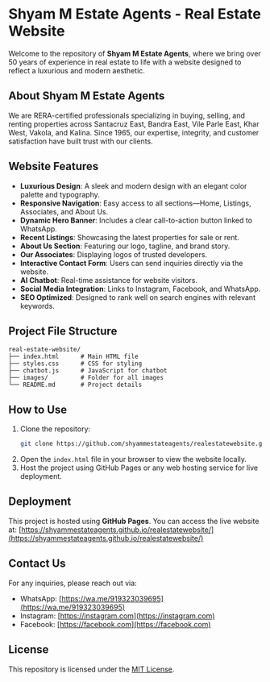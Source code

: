 # Shyam M Estate Agents - Real Estate Website

Welcome to the repository of **Shyam M Estate Agents**, where we bring over 50 years of experience in real estate to life with a website designed to reflect a luxurious and modern aesthetic.

## About Shyam M Estate Agents
We are RERA-certified professionals specializing in buying, selling, and renting properties across Santacruz East, Bandra East, Vile Parle East, Khar West, Vakola, and Kalina. Since 1965, our expertise, integrity, and customer satisfaction have built trust with our clients.

## Website Features
- **Luxurious Design**: A sleek and modern design with an elegant color palette and typography.
- **Responsive Navigation**: Easy access to all sections—Home, Listings, Associates, and About Us.
- **Dynamic Hero Banner**: Includes a clear call-to-action button linked to WhatsApp.
- **Recent Listings**: Showcasing the latest properties for sale or rent.
- **About Us Section**: Featuring our logo, tagline, and brand story.
- **Our Associates**: Displaying logos of trusted developers.
- **Interactive Contact Form**: Users can send inquiries directly via the website.
- **AI Chatbot**: Real-time assistance for website visitors.
- **Social Media Integration**: Links to Instagram, Facebook, and WhatsApp.
- **SEO Optimized**: Designed to rank well on search engines with relevant keywords.

## Project File Structure
```
real-estate-website/
├── index.html      # Main HTML file
├── styles.css      # CSS for styling
├── chatbot.js      # JavaScript for chatbot
├── images/         # Folder for all images
└── README.md       # Project details
```

## How to Use
1. Clone the repository:
   ```bash
   git clone https://github.com/shyammestateagents/realestatewebsite.git
   ```
2. Open the `index.html` file in your browser to view the website locally.
3. Host the project using GitHub Pages or any web hosting service for live deployment.

## Deployment
This project is hosted using **GitHub Pages**. You can access the live website at:
[https://shyammestateagents.github.io/realestatewebsite/](https://shyammestateagents.github.io/realestatewebsite/)

## Contact Us
For any inquiries, please reach out via:
- WhatsApp: [https://wa.me/919323039695](https://wa.me/919323039695)
- Instagram: [https://instagram.com](https://instagram.com)
- Facebook: [https://facebook.com](https://facebook.com)

## License
This repository is licensed under the [MIT License](LICENSE).
